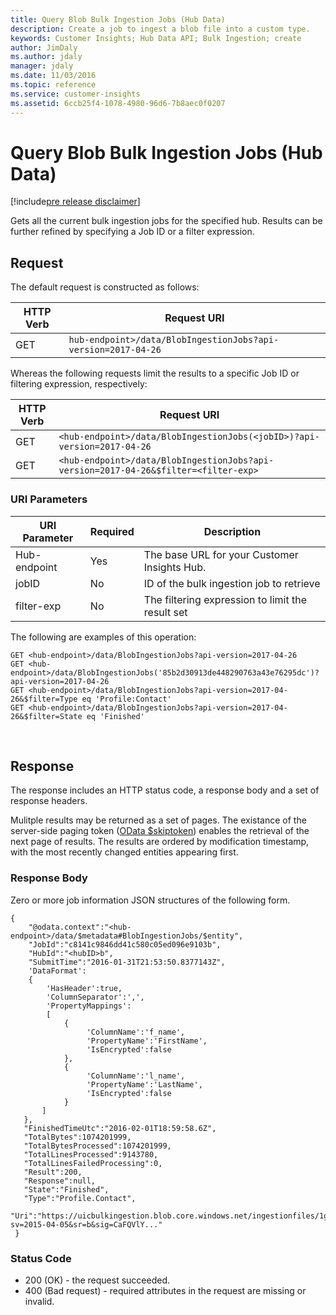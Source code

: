 ```yaml
---
title: Query Blob Bulk Ingestion Jobs (Hub Data)
description: Create a job to ingest a blob file into a custom type.
keywords: Customer Insights; Hub Data API; Bulk Ingestion; create
author: JimDaly
ms.author: jdaly
manager: jdaly
ms.date: 11/03/2016
ms.topic: reference
ms.service: customer-insights 
ms.assetid: 6ccb25f4-1078-4980-96d6-7b8aec0f0207
---
```


Query Blob Bulk Ingestion Jobs (Hub Data)
========================================

[!include[pre release disclaimer](../../../includes/cc-beta-prerelease-disclaimer.md)]

Gets all the current bulk ingestion jobs for the specified hub.  Results can be further refined by specifying a Job ID or a filter expression.

## Request 
The default request is constructed as follows:

|**HTTP Verb**|**Request URI**|
|-------------|---------------|
|GET|`hub-endpoint>/data/BlobIngestionJobs?api-version=2017-04-26`|

Whereas the following requests limit the results to a specific Job ID or filtering expression, respectively:

|**HTTP Verb**|**Request URI**|
|-------------|---------------|
|GET|`<hub-endpoint>/data/BlobIngestionJobs(<jobID>)?api-version=2017-04-26`|
|GET|`<hub-endpoint>/data/BlobIngestionJobs?api-version=2017-04-26&$filter=<filter-exp>`|

### URI Parameters

|**URI Parameter**|**Required**|**Description**|
| --------------- | ---------- | ------------- |
|Hub-endpoint|Yes|The base URL for your Customer Insights Hub.|
|jobID|No|ID of the bulk ingestion job to retrieve| 
|filter-exp|No|The filtering expression to limit the result set|

The following are examples of this operation:

```{http}  
GET <hub-endpoint>/data/BlobIngestionJobs?api-version=2017-04-26
GET <hub-endpoint>/data/BlobIngestionJobs('85b2d30913de448290763a43e76295dc')?api-version=2017-04-26
GET <hub-endpoint>/data/BlobIngestionJobs?api-version=2017-04-26&$filter=Type eq 'Profile:Contact'
GET <hub-endpoint>/data/BlobIngestionJobs?api-version=2017-04-26&$filter=State eq 'Finished'
```    

<br/>

## Response  
 The response includes an HTTP status code, a response body and a set of response headers.  

Mulitple results may be returned as a set of pages. The existance of the server-side paging token ([OData $skiptoken](https://msdn.microsoft.com/en-us/library/dd942121.aspx)) enables the 
retrieval of the next page of results. The results are ordered by modification timestamp, with the most recently changed entities appearing first.  


### Response Body  

Zero or more job information JSON structures of the following form. 

```{json}  
{
    "@odata.context":"<hub-endpoint>/data/$metadata#BlobIngestionJobs/$entity",
    "JobId":"c8141c9846dd41c580c05ed096e9103b",
    "HubId":"<hubID>b",
    "SubmitTime":"2016-01-31T21:53:50.8377143Z",
    'DataFormat': 
    {
        'HasHeader':true,
        'ColumnSeparator':',',
        'PropertyMappings':
        [
            {
                 'ColumnName':'f_name',
                 'PropertyName':'FirstName',
                 'IsEncrypted':false     
            },
            {
                 'ColumnName':'l_name',
                 'PropertyName':'LastName',
                 'IsEncrypted':false       
            }
       ]
   },
   "FinishedTimeUtc":"2016-02-01T18:59:58.6Z",
   "TotalBytes":1074201999,
   "TotalBytesProcessed":1074201999,
   "TotalLinesProcessed":9143780,
   "TotalLinesFailedProcessing":0,
   "Result":200,
   "Response":null,
   "State":"Finished",
   "Type":"Profile.Contact",
   "Uri":"https://uicbulkingestion.blob.core.windows.net/ingestionfiles/1g.txt?sv=2015-04-05&sr=b&sig=CaFQVlY..."
 }

```    

### Status Code  
  
-   200 (OK) - the request succeeded.  
-   400 (Bad request) - required attributes in the request are missing or invalid.   
  
